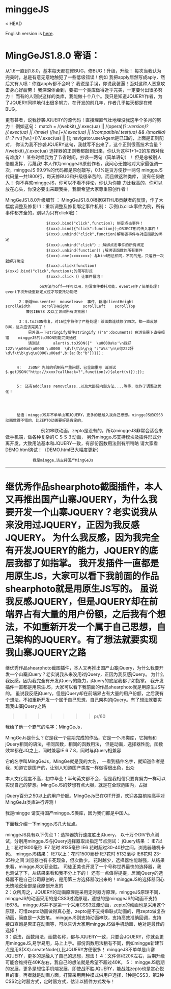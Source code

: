 # minggeJS
< HEAD

 English version is [here](README_en.md).
#  MingGeJS1.8.0 寄语：

   从1.6一直到1.8.0，基本每天都在修BUG，修BUG！升级，升级！ 
            每次当我认为完美时，总是有意无意地触犯了一些低级错误！例如 我把apply居然写成aply，然后又有人喷：你连apply都不会吗？
            我说是手误，你说我装逼！面对这种人恶意攻击身心好疲劳！ 我深深体会到，要把一个类库做得近乎完美，一定要付出很多努力！
            而有的人则说这样的类库，我能做十个八个。我只是知道JQUERY作者，为了JQUERY同样地付出很多努力，在开发的前几年，作者几乎每天都是在修              BUG。

   更有甚者，说我抄袭JQUERY的源代码！直接理直气壮地埋没我这半个多月的努力！
           例如这句：
            match = /(webkit)[ \/]([\w.]+)/.exec(ua) || /(opera)(?:.*version)?[ \/]([\w.]+)/.exec(ua) || /(msie) ([\w.]+)/.exec(ua) ||                 !/compatible/.test(ua) && /(mozilla)(?:.*? rv:([\w.]+))?/.exec(ua) || [];
           navigator.userAgent是已知的，上面是正则配对，
           你认为我不抄袭JQUERY这句，我就写不出来了，这个正则很高技术含量？ /(webkit)[ \/]([\w.]+)/.exec(ua) 
           选择器的正则我都敲到出来，你认为这种1+1=2的东西对我有难度?！
           某些时候我为了节省时间，抄袭一两句（简单语句）！
           但是总被别人借题发挥，污蔑我!
           本人作为minggeJS原创作者，我问心无愧地对大家最强调一次，minggeJS 99.9%的代码都是原创敲写，0.1%是贪方便抄一两句
           minggeJS代码量一共1800行，每天修BUG和升级很辛苦的，而且做这种类库， 没有任何收入！ 你不喜欢minggeJS，你可以不看不评论，你认为你能                力比我高的，你可以放在心头，你没必要出来跟我拼，我很希望大家尊重原创作者！
               
           

MingGeJS1.8.0升级细节
：
          MingGeJS1.8.0根据GITHUB贡献者的反馈，作了大幅度调整及修复!
          1：重新调整及修复绑定事件机制：
                  示例(以click事件为例，所有事件都齐全的，别以为只有click哦)：
```
                  $(xxx).bind("click",function); 绑定点击事件！
                  $(xxx).bind({"click":function});OBJECT形式传入事件！
                  $(xxx).unbind("click",function)解绑该事件与对应函数的绑定
                  $(xxx).unbind("click"）; 解绑点击事件的所有绑定
                  $(xxx).unbind(function)）;解绑该函数的所有事件
                  $(xxx).one(xxxxxxxx) 与bind用法相同，不同的是，只运行一次就解开绑定
                  $(xxx).click(function)    $(xxx).bind("click",function);的简写形式
                  $(xxx).click（）让事件冒泡！
```

                   on方法与off一样可以用，但没事件委托功能，event只作了简单处理！event下次升级重新定义过才写委托功能吧 

          2：新增mouseenter  mouseleave  事件，新增clientHeight      scrollWidth     scrollHeight      scrollLeft    scrollTop
             兼容IE678 及以尘世间所有浏览器！

          3：$.toJSON修复，对16位字符作了严格处理！该函数连续修了四次，都一直反馈BUG，这次应该完美了！
              另外说一下stringify插件stringify（｛"a":document｝）在浏览器下直接报错    minggeJS的toJSON则能完美通过 
              请测试      alert($.toJSON({"  \u0000a%s'\n我好122\n\u00ad\u0000 \u0000  \d\f\t\b\g\q ":"a%s'\n\n你222好\d\f\t\b\g\q\u0000\u00ad",b:{a:{b:"b"}}}));
        

         4:   JSONP 先前的机制有严重问题，已全部重写 请测试 $.getJSON("http://xxxx?callback=?",function(v){alert(v)});});


         5： 还有addClass removclass..以及大部份内部方法....等等，也作了调整及优化！


        
 
         结语：minggeJS并不单单山寨JQUERY，更多的是融入我自己思想。minggeJS的CSS3动画做得不错的，比ZEPTO动画要好是肯定的，
　　　　　　　　例如串联动画，zepto是没有的，所以minggeJS非常合适合来做手机端，做各种复杂的ＣＳＳ３动画，
                另外minggeJS支持模块及插件形式分离开发，大致用法基本和JQUERY一致，有部份函数用法则有所稍略
                请大家看DEMO.html演试！（DEMO.html已大幅度更新）

                我是mingge,请支持国产MingGeJs



------------
继优秀作品shearphoto截图插件，本人又再推出国产山寨JQUERY，为什么我要开发一个山寨JQUERY？老实说我从来没用过JQUERY，正因为我反感JQUERY。
为什么我反感，因为我完全有开发JQUERY的能力，JQUERY的底层我都了如指掌。
我开发插件一直都是用原生JS，大家可以看下我前面的作品shearphoto就是用原生JS写的。  虽说我反感JQUERY，但是JQUERY却在前端界占有大量的用户份额，之后我有个想法，不如重新开发一个属于自己思想，自己架构的JQUERY。有了想法就要实现我山寨JQUERY之路
=======
继优秀作品shearphoto截图插件，本人又再推出国产山寨jQuery，为什么我要开发一个山寨jQuery？老实说我从来没用过jQuery，正因为我反感jQuery。
为什么我反感，因为我完全有开发jQuery的能力，jQuery的底层我都了如指掌。
我开发插件一直都是用原生JS，大家可以看下我前面的作品shearphoto就是用原生JS写的。  虽说我反感jQuery，但是jQuery却在前端界占有大量的用户份额，之后我有个想法，不如重新开发一个属于自己思想，自己架构的jQuery。有了想法就要实现我山寨jQuery之路
>>>>>>> pr/60

我给了他一个霸气的名字：MingGeJs，  

MingGeJs是什么？它是我一个星期完成的作品，它是一个JS类库，它拥有和jQuery相同的语法，相同函数，相同的函数用法， 但是动画，选择器性能，函数
效率都在JQ之上，同时兼容IE 6 7 8，同时与jQuery相兼容

它的名字叫MingGeJs，MingGe就是我的大名， 一看到插件名字，就知道作者是我，知道它是国产的，让别人知道国产类库一样做得很出色，出众

本人文化程度不高，初中毕业！半句英文都不会，但是我相信只要肯努力一样可以实现自己的梦想。MingGeJS的梦想有点大胆，就是在全球范围内，占据

jQuery百分之50以上的用户份额。MingGeJs已在GIT开源，欢迎各路前端高手对MingGeJs类库进行评测！  

我是mingge    请支持国产minggeJS类库，因为我们都是中国人。    

下面我介绍一下minggeJS几大优点。

minggeJS具有以下优点
1：选择器执行速度胜出jQuery，
   以十万个DIV节点测试，分别用minggeJS与jQuery选择器取出指定节点测试：
 jQuery结果 ：     IE7以上：花时1800毫秒   IE7 花时   8135毫秒     IE6   花时超过30-40秒之间，浏览器随机卡死。
 minggeJS结果：    IE7以上：花时1500毫秒   IE7花时    5132毫秒      IE6花时 23-35秒之间   浏览器也有卡死现象，但次数少。
  花时越少，选择器性能越强，从结果来看，minggeJS大获全胜。    司徒正美也开发了一个号称世界最快的选择器，我也测试了下，从结果来看和我不分上下的！
  还有一点值得提提，居闻jQuery的选择器不是自己公司原创的，是用第三方选择器改出来的！minggeJS的选择器问心无愧地说全部是我原创开发的   
2：众所周之，JQUERY的动画原理是采用定时器方原理，minggeJS原理不同，minggeJS的动画采用的是CSS3过渡原理，遗憾的是minggeJS的动画不支持IE678。 minggeJS并不是第一个采用CSS3过渡动画，zepto的动画也是采用这个原理，可惜zepto动画做得真心差，zepto是不支持串联式动画的，用zepto做复杂动画，简直是一大败笔。   minggeJS则支持动画串联，支持高效准确回调，支持接口查询是否正在动画等，可以告诉大家用minggeJS做手机动画，绝对是最佳的选择！      
3：语法，函数用法，函数名称，都与JQUERY一致，只要会JQUERY，你就会更用minggeJS,易学易用，马上上手。部份函数用法稍有不同，例如mingge新建节点是用$(XX).createNode(),比JQUERY方便很多！
  minggeJS不单单是山寨JQUERY，更多的是融入了自己的思想，想法！
4：文件体积20K左右，后期升级可能会维持在40K左右，我自己的想法就是希望不超过40K。
5： minggeJS后期的发展，更多是想往手机端发展，即使战不胜JQUERY，能战胜zepto也是赏心悦目的事。再者就是动画方面，打算采用两种模式供用户选择，1种是CSS3，第2种CSS2定时器方式，定时器方式，估计以插件方式发布！
